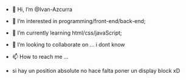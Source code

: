 - 👋 Hi, I’m @Ivan-Azcurra
- 👀 I’m interested in programming/front-end/back-end;
- 🌱 I’m currently learning html/css/javaScript;
- 💞️ I’m looking to collaborate on ... i dont know
- 📫 How to reach me ...

- si hay un position absolute no hace falta poner un display block xD

<!---
Ivan-Azcurra/Ivan-Azcurra is a ✨ special ✨ repository because its `README.md` (this file) appears on your GitHub profile.
You can click the Preview link to take a look at your changes.
--->
